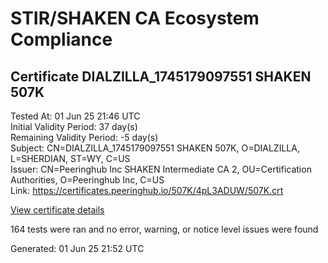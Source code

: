 # STIR/SHAKEN CA Ecosystem Compliance

## Certificate DIALZILLA_1745179097551 SHAKEN 507K

Tested At: 01 Jun 25 21:46 UTC\
Initial Validity Period: 37 day(s)\
Remaining Validity Period: -5 day(s)\
Subject: CN=DIALZILLA_1745179097551 SHAKEN 507K, O=DIALZILLA, L=SHERDIAN, ST=WY, C=US\
Issuer: CN=Peeringhub Inc SHAKEN Intermediate CA 2, OU=Certification Authorities, O=Peeringhub Inc, C=US\
Link: https://certificates.peeringhub.io/507K/4pL3ADUW/507K.crt

[View certificate details](https://x509.io/?cert=MIIDJzCCAs6gAwIBAgIRAJB7tyimF8uhWkkfvh%2FrHbcwCgYIKoZIzj0EAwIwfDELMAkGA1UEBhMCVVMxFzAVBgNVBAoMDlBlZXJpbmdodWIgSW5jMSIwIAYDVQQLDBlDZXJ0aWZpY2F0aW9uIEF1dGhvcml0aWVzMTAwLgYDVQQDDCdQZWVyaW5naHViIEluYyBTSEFLRU4gSW50ZXJtZWRpYXRlIENBIDIwHhcNMjUwNDIwMTk1ODE3WhcNMjUwNTI3MDM1NTI5WjBvMQswCQYDVQQGEwJVUzELMAkGA1UECAwCV1kxETAPBgNVBAcMCFNIRVJESUFOMRIwEAYDVQQKDAlESUFMWklMTEExLDAqBgNVBAMMI0RJQUxaSUxMQV8xNzQ1MTc5MDk3NTUxIFNIQUtFTiA1MDdLMFkwEwYHKoZIzj0CAQYIKoZIzj0DAQcDQgAEtnGhz%2BSSWiqC3Vtx%2Fhi5YJ%2FeKX70SPaE6wxhnzksbNM0isUaNFWu6%2Fis1eNb2pgTdWLYY4DfND%2FpiK8G9jdvlKOCATwwggE4MA4GA1UdDwEB%2FwQEAwIHgDAMBgNVHRMBAf8EAjAAMB0GA1UdDgQWBBQWejDszOPOnMqvzfPgt9Qwo34%2FtjAfBgNVHSMEGDAWgBSuoXNRiClXEcoMqfSxCm5OuEtNBzAXBgNVHSAEEDAOMAwGCmCGSAGG%2FwkBAQQwFgYIKwYBBQUHARoECjAIoAYWBDUwN0swgaYGA1UdHwSBnjCBmzCBmKA6oDiGNmh0dHBzOi8vYXV0aGVudGljYXRlLWFwaS5pY29uZWN0aXYuY29tL2Rvd25sb2FkL3YxL2NybKJapFgwVjEUMBIGA1UEBwwLQnJpZGdld2F0ZXIxCzAJBgNVBAgMAk5KMRMwEQYDVQQDDApTVEktUEEgQ1JMMQswCQYDVQQGEwJVUzEPMA0GA1UECgwGU1RJLVBBMAoGCCqGSM49BAMCA0cAMEQCIGctmMAeCuCBv9sVa%2FpT4TxcQ0SOUBlCJwY8v97TCaaGAiAJnyKftkROgTgug0GCS2qIfII56H7hoMt%2Bfq3a%2FRXQPQ%3D%3D)

164 tests were ran and no error, warning, or notice level issues were found


Generated: 01 Jun 25 21:52 UTC